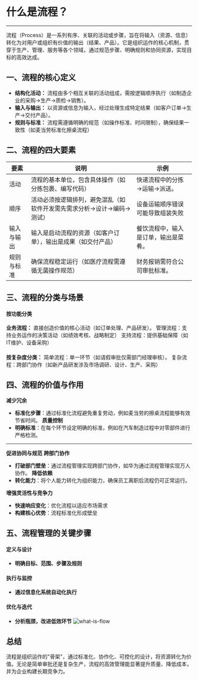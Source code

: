 # 什么是流程？
---
流程（Process）是一系列有序、关联的活动或步骤，旨在将输入（资源、信息）转化为对用户或组织有价值的输出（结果、产品）。它是组织运作的核心机制，贯穿于生产、管理、服务等各个领域，通过规范步骤、明确规则和协同资源，实现目标的高效达成。

## 一、流程的核心定义   
- **结构化活动：**
流程由多个相互关联的活动组成，需按逻辑顺序执行（如制造企业的采购→生产→质检→销售）。
- **输入与输出：** 
以资源或信息为输入，经过处理生成特定结果（如客户订单→生产→交付产品）。
- **规则与标准：**
流程需遵循明确的规范（如操作标准、时间限制），确保结果一致性（如麦当劳标准化擦桌流程）

## 二、流程的四大要素
| 要素       | 说明                                                                  | 示例                                 |
| ---------- | --------------------------------------------------------------------- | ------------------------------------ |
| 活动       | 流程的基本单位，包含具体操作（如分拣包裹、编写代码）                  | 快递流程中的分拣→运输→派送。         |
| 顺序       | 活动必须按逻辑排列，避免混乱（如软件开发需先需求分析→设计→编码→测试） | 设备运输顺序错误可能导致组装失败     |
| 输入与输出 | 输入是启动流程的资源（如客户订单），输出是成果（如交付产品）          | 餐饮流程中，输入是订单，输出是菜肴。 |
| 规则与标准 | 确保流程稳定运行（如医疗流程需遵循无菌操作规范）                      | 财务报销需符合公司审批标准。         |

## 三、流程的分类与场景
#### 按功能分类
**业务流程：** 直接创造价值的核心活动（如订单处理、产品研发）。
管理流程：支持业务运作的决策活动（如绩效考核、战略制定）
支持流程：提供基础保障（如IT维护、设备采购）

#### 
**按复杂度分类：**
简单流程：单一环节（如请假审批仅需部门经理审核）。
复杂流程：跨部门协作（如新产品研发涉及市场调研、设计、生产、采购）

## 四、流程的价值与作用

**减少冗余**
- **标准化步骤**：通过标准化流程避免重复劳动，例如麦当劳的擦桌流程能够有效节省时间。
**质量控制**
- **明确标准**：在每个环节设定明确的标准，例如在汽车制造过程中对零部件进行严格检测。
---
**促进协同与规范**
**跨部门协作**
- **打破部门壁垒**：通过流程管理实现跨部门协作，如华为通过流程管理实现万人协作。
**降低依赖**
- **转化能力**：将个人能力转化为组织能力，确保员工离职后流程仍可正常运行。

**增强灵活性与竞争力**
- **快速响应变化**：优化流程以适应市场需求
- **构建核心优势**：流程标准化形成壁垒

## 五、流程管理的关键步骤
#### 定义与设计
- **明确目标、范围、步骤及规则**
#### 执行与监控
- **通过信息化系统自动化执行**
#### 优化与迭代
- **分析瓶颈，改进低效环节**
![what-is-flow](https://cdn.letsmagic.cn/static/img/markmap.png)

## 总结
流程是组织运作的"骨架"，通过标准化、协作化、可控化的设计，将资源转化为价值。无论是简单审批还是复杂生产，流程的高效管理能显著提升质量、降低成本，并为企业构建长期竞争力。
